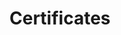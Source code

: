 # Certificates


<object data="https://github.com/UmmuDem/Certificates/blob/main/Data%20Analytics%20Bootcamp%20-%20Ironhack%20Barcelona.pdf" type="application/pdf" width="100%"> 
</object>
